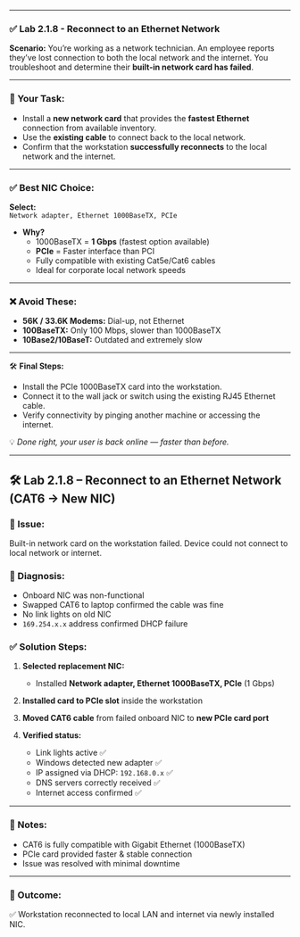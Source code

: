 
---

### ✅ Lab 2.1.8 - Reconnect to an Ethernet Network

**Scenario:**
You’re working as a network technician. An employee reports they’ve lost connection to both the local network and the internet. You troubleshoot and determine their **built-in network card has failed**.

---

### 🧠 Your Task:
- Install a **new network card** that provides the **fastest Ethernet** connection from available inventory.
- Use the **existing cable** to connect back to the local network.
- Confirm that the workstation **successfully reconnects** to the local network and the internet.

---

### ✅ Best NIC Choice:

**Select:**  
`Network adapter, Ethernet 1000BaseTX, PCIe`  
- **Why?**  
  - 1000BaseTX = **1 Gbps** (fastest option available)  
  - **PCIe** = Faster interface than PCI  
  - Fully compatible with existing Cat5e/Cat6 cables  
  - Ideal for corporate local network speeds

---

### ❌ Avoid These:
- **56K / 33.6K Modems:** Dial-up, not Ethernet
- **100BaseTX:** Only 100 Mbps, slower than 1000BaseTX
- **10Base2/10BaseT:** Outdated and extremely slow

---

🛠️ **Final Steps:**
- Install the PCIe 1000BaseTX card into the workstation.
- Connect it to the wall jack or switch using the existing RJ45 Ethernet cable.
- Verify connectivity by pinging another machine or accessing the internet.

💡 *Done right, your user is back online — faster than before.*

---
## 🛠️ Lab 2.1.8 – Reconnect to an Ethernet Network (CAT6 → New NIC)

### 🧩 Issue:
Built-in network card on the workstation failed. Device could not connect to local network or internet.

### 🔎 Diagnosis:
- Onboard NIC was non-functional
- Swapped CAT6 to laptop confirmed the cable was fine
- No link lights on old NIC
- `169.254.x.x` address confirmed DHCP failure

### ✅ Solution Steps:

1. **Selected replacement NIC:**
   - Installed **Network adapter, Ethernet 1000BaseTX, PCIe** (1 Gbps)

2. **Installed card to PCIe slot** inside the workstation

3. **Moved CAT6 cable** from failed onboard NIC to **new PCIe card port**

4. **Verified status:**
   - Link lights active ✅  
   - Windows detected new adapter ✅  
   - IP assigned via DHCP: `192.168.0.x` ✅  
   - DNS servers correctly received ✅  
   - Internet access confirmed ✅

---

### 📘 Notes:
- CAT6 is fully compatible with Gigabit Ethernet (1000BaseTX)
- PCIe card provided faster & stable connection
- Issue was resolved with minimal downtime

---

### 🏁 Outcome:
✅ Workstation reconnected to local LAN and internet via newly installed NIC.
